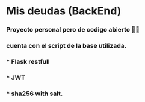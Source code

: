 # Mis deudas (BackEnd)

### Proyecto personal pero de codigo abierto 🍕🍔
### cuenta con el script de la base utilizada.
### * Flask restfull
### * JWT
### * sha256 with salt.